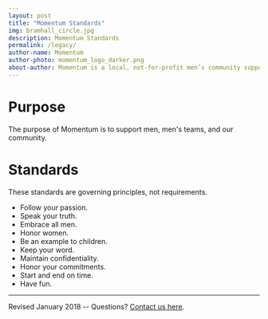 ```yaml
---
layout: post
title: "Momentum Standards"
img: bramhall_circle.jpg
description: Momentum Standards
permalink: /legacy/
author-name: Momentum
author-photo: momentum_logo_darker.png
about-author: Momentum is a local, not-for-profit men’s community supporting men and men’s teams.
---
```

Purpose 
========

The purpose of Momentum is to support men, men's teams, and our community.

Standards
=========

These standards are governing principles, not requirements.

-   Follow your passion.
-   Speak your truth.
-   Embrace all men.
-   Honor women.
-   Be an example to children.
-   Keep your word.
-   Maintain confidentiality.
-   Honor your commitments.
-   Start and end on time.
-   Have fun.

--------------------------------------------------------------------------------------------------------------

Revised January 2018  -- Questions? [Contact us here]({{site.baseurl}}/contact/).
